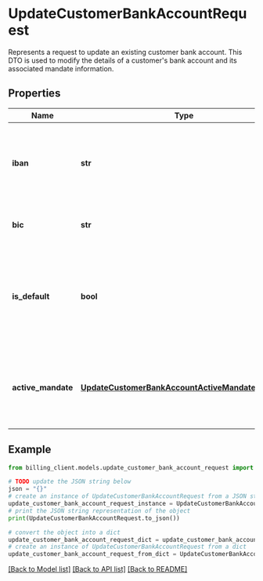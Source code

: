 # UpdateCustomerBankAccountRequest

Represents a request to update an existing customer bank account.  This DTO is used to modify the details of a customer's bank account and its associated mandate information.

## Properties

Name | Type | Description | Notes
------------ | ------------- | ------------- | -------------
**iban** | **str** | The International Bank Account Number (IBAN) of the bank account. | [optional] 
**bic** | **str** | The Bank Identifier Code (BIC) of the bank. | [optional] 
**is_default** | **bool** | Indicates whether this bank account should be set as the default account for the customer. | [optional] 
**active_mandate** | [**UpdateCustomerBankAccountActiveMandateRequest**](UpdateCustomerBankAccountActiveMandateRequest.md) | Information about the active mandate associated with this bank account. | [optional] 

## Example

```python
from billing_client.models.update_customer_bank_account_request import UpdateCustomerBankAccountRequest

# TODO update the JSON string below
json = "{}"
# create an instance of UpdateCustomerBankAccountRequest from a JSON string
update_customer_bank_account_request_instance = UpdateCustomerBankAccountRequest.from_json(json)
# print the JSON string representation of the object
print(UpdateCustomerBankAccountRequest.to_json())

# convert the object into a dict
update_customer_bank_account_request_dict = update_customer_bank_account_request_instance.to_dict()
# create an instance of UpdateCustomerBankAccountRequest from a dict
update_customer_bank_account_request_from_dict = UpdateCustomerBankAccountRequest.from_dict(update_customer_bank_account_request_dict)
```
[[Back to Model list]](../README.md#documentation-for-models) [[Back to API list]](../README.md#documentation-for-api-endpoints) [[Back to README]](../README.md)


